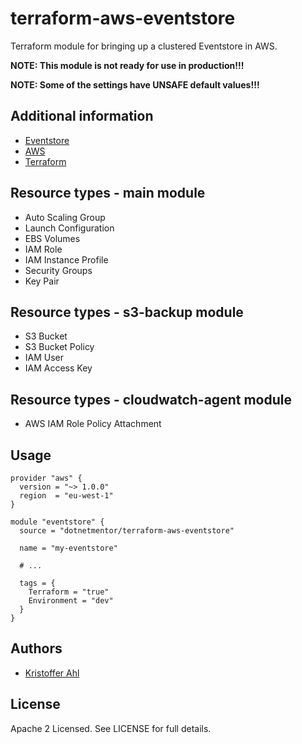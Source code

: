 # terraform-aws-eventstore

Terraform module for bringing up a clustered Eventstore in AWS.

**NOTE: This module is not ready for use in production!!!**

**NOTE: Some of the settings have UNSAFE default values!!!**

## Additional information

- [Eventstore](https://eventstore.org/)
- [AWS](https://aws.amazon.com/)
- [Terraform](https://www.terraform.io/)

## Resource types - main module

- Auto Scaling Group
- Launch Configuration
- EBS Volumes
- IAM Role
- IAM Instance Profile
- Security Groups
- Key Pair

## Resource types - s3-backup module

- S3 Bucket
- S3 Bucket Policy
- IAM User
- IAM Access Key

## Resource types - cloudwatch-agent module

- AWS IAM Role Policy Attachment

## Usage

```HCL
provider "aws" {
  version = "~> 1.0.0"
  region  = "eu-west-1"
}

module "eventstore" {
  source = "dotnetmentor/terraform-aws-eventstore"

  name = "my-eventstore"

  # ...

  tags = {
    Terraform = "true"
    Environment = "dev"
  }
}
```

## Authors

- [Kristoffer Ahl](https://github.com/kristofferahl)

## License

Apache 2 Licensed. See LICENSE for full details.
